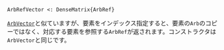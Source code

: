 ```
ArbRefVector <: DenseMatrix{ArbRef}
```

[`ArbVector`](@ref)と似ていますが、要素をインデックス指定すると、要素の`Arb`のコピーではなく、対応する要素を参照する`ArbRef`が返されます。コンストラクタは`ArbVector`と同じです。
